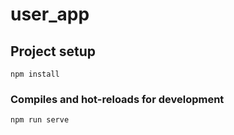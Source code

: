 # user_app

## Project setup
```
npm install
```

### Compiles and hot-reloads for development
```
npm run serve
```



